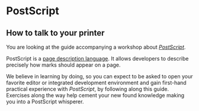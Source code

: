 # PostScript
## How to talk to your printer
You are looking at the guide accompanying a workshop about [_PostScript_][adobe:postscript].

PostScript is a [page description language][wikipedia:pdl]. It allows developers to describe precisely how marks should appear on a page.

We believe in learning by doing, so you can expect to be asked to open your favorite editor or integrated development environment and gain first-hand practical experience with _PostScript_, by following along this guide. Exercises along the way help cement your new found knowledge making you into a PostScript whisperer.

[adobe:postscript]: https://www.adobe.com/products/postscript.html
[wikipedia:pdl]: https://en.wikipedia.org/wiki/Page_description_language
[wikipedia:postscript]: https://en.wikipedia.org/wiki/PostScript
